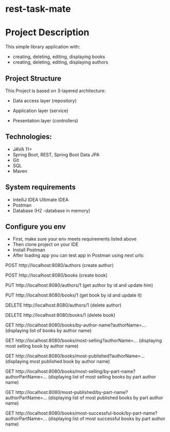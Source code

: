 # rest-task-mate

#  Project Description
This simple library application with:
- creating, deleting, editing, displaying books 
- creating, deleting, editing, displaying authors

##  Project Structure

This Project is based on 3-layered architecture:

- Data access layer (repository)

- Application layer (service)

- Presentation layer (controllers)

## Technologies:
- JAVA 11+
- Spring Boot, REST, Spring Boot Data JPA
- Git
- SQL
- Maven

## System requirements

- IntelliJ IDEA Ultimate IDEA
- Postman
- Database (H2 -database in memory)

## Configure you env

- First, make sure your env meets requirements listed above
- Then clone project on your IDE
- Install Postman
- After loading app you can test app in Postman using next urls:

POST http://localhost:8080/authors (create author)

POST http://localhost:8080/books (create book)

PUT http://localhost:8080/authors/1 (get author by id and update him)

PUT http://localhost:8080/books/1 (get book by id and update it)

DELETE http://localhost:8080/authors/1 (delete author)

DELETE http://localhost:8080/books/1 (delete book)

GET http://localhost:8080/books/by-author-name?authorName=... (displaying list of books by author name)

GET http://localhost:8080/books/most-selling?authorName=... (displaying most selling book by author name)

GET http://localhost:8080/books/most-published?authorName=... (displaying most published book by author name)

GET http://localhost:8080/books/most-selling/by-part-name?authorPartName=... (displaying list of most selling 
books by part author name)

GET http://localhost:8080/most-published/by-part-name?authorPartName=... (displaying list of most published
books by part author name)

GET http://localhost:8080/books/most-successful-book/by-part-name?authorPartName=...
(displaying list of most successful books by part author name)